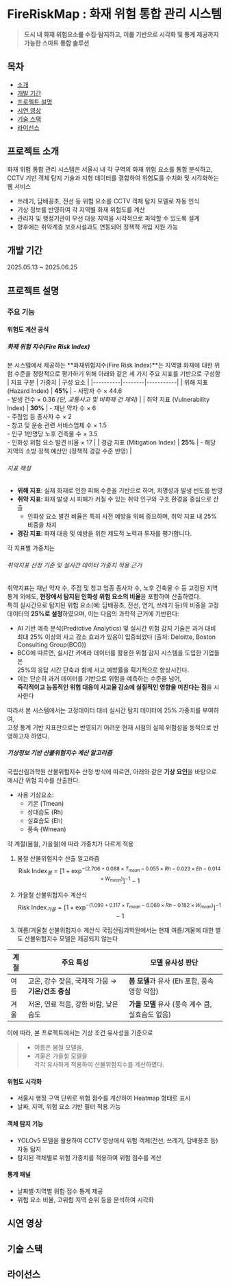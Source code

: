# FireRiskMap : 화재 위험 통합 관리 시스템

> **도시 내 화재 위험요소를 수집·탐지하고, 이를 기반으로 시각화 및 통계 제공까지 가능한 스마트 통합 솔루션**


## 목차
- [소개](#소개)
- [개발 기간](#개발-기간)
- [프로젝트 설명](#프로젝트-설명)
- [시연 영상](#시연-영상)
- [기술 스택](#기술-스택)
- [라이선스](#라이선스)

## 프로젝트 소개

화재 위험 통합 관리 시스템은 서울시 내 각 구역의 화재 위험 요소를 통합 분석하고, CCTV 기반 객체 탐지 기술과 지형 데이터를 결합하여 위험도를 수치화 및 시각화하는 웹 서비스

- 쓰레기, 담배꽁초, 전선 등 위험 요소를 CCTV 객체 탐지 모델로 자동 인식
- 기상 정보를 반영하여 각 지역별 화재 위험도를 계산
- 관리자 및 행정기관이 우선 대응 지역을 시각적으로 파악할 수 있도록 설계
- 향후에는 취약계층 보호시설과도 연동되어 정책적 개입 지원 가능

## 개발 기간
2025.05.13 ~ 2025.06.25


## 프로젝트 설명

### 주요 기능

#### 위험도 계산 공식
##### 화재 위험 지수(Fire Risk Index)
본 시스템에서 제공하는 **화재위험지수(Fire Risk Index)**는 지역별 화재에 대한 위험 수준을 정량적으로 평가하기 위해 아래와 같은 세 가지 주요 지표를 기반으로 구성함
| 지표 구분 | 가중치 | 구성 요소 |
|----------|--------|-----------|
| 위해 지표 (Hazard Index) | **45%** | - 사망자 수 × 44.6<br>- 발생 건수 × 0.36 *(단, 교통사고 및 비화재 건 제외)* |
| 취약 지표 (Vulnerability Index) | **30%** | - 재난 약자 수 × 6<br>- 주점업 등 종사자 수 × 2<br>- 창고 및 운송 관련 서비스업체 수 × 1.5<br>- 인구 1만명당 노후 건축물 수 × 3.5<br>- 인화성 위험 요소 발견 비율 × 17 |
| 경감 지표 (Mitigation Index) | **25%** | - 해당 지역의 소방 정책 예산안 (정책적 경감 수준 반영) |

###### 지표 해설

- **위해 지표**: 실제 화재로 인한 피해 수준을 기반으로 하며, 치명성과 발생 빈도를 반영
- **취약 지표**: 화재 발생 시 피해가 커질 수 있는 취약 인구와 구조 환경을 중심으로 산출
  - 인화성 요소 발견 비율은 특히 사전 예방을 위해 중요하며, 취약 지표 내 25% 비중을 차지
- **경감 지표**: 화재 대응 및 예방을 위한 제도적 노력과 투자를 평가합니다.

각 지표별 가중치는 

###### 취약지표 산정 기준 및 실시간 데이터 가중치 적용 근거

취약지표는 재난 약자 수, 주점 및 창고 업종 종사자 수, 노후 건축물 수 등 고정된 지역 통계 외에도, **현장에서 탐지된 인화성 위험 요소의 비율**을 포함하여 산출하였다.  
특히 실시간으로 탐지된 위험 요소(예: 담배꽁초, 전선, 연기, 쓰레기 등)의 비중을 고정 데이터의 **25%로 설정**하였으며, 이는 다음의 과학적 근거에 기반한다:

- AI 기반 예측 분석(Predictive Analytics) 및 실시간 위험 감지 기술은 과거 대비 최대 25% 이상의 사고 감소 효과가 있음이 입증되었다
  (출처: Deloitte, Boston Consulting Group(BCG))
- BCG에 따르면, 실시간 카메라 데이터를 활용한 위험 감지 시스템을 도입한 기업들은  
  25%의 응답 시간 단축과 함께 사고 예방률을 획기적으로 향상시킨다.
- 이는 단순히 과거 데이터를 기반으로 위험을 예측하는 수준을 넘어,  
  **즉각적이고 능동적인 위험 대응이 사고율 감소에 실질적인 영향을 미친다는 점**을 시사한다

따라서 본 시스템에서는 고정데이터 대비 실시간 탐지 데이터에 25% 가중치를 부여하여,  
고정 통계 기반 지표만으로는 반영되기 어려운 현재 시점의 실제 위험성을 동적으로 반영하고자 하였다.


##### 기상정보 기반 산불위험지수 계산 알고리즘
국립산림과학원 산불위험지수 산정 방식에 따르면, 아래와 같은 **기상 요인**을 바탕으로 매시간 위험 지수를 산출한다.
- 사용 기상요소:
  - 기온 (Tmean)  
  - 상대습도 (Rh)  
  - 실효습도 (Eh)  
  - 풍속 (Wmean)

각 계절(봄철, 가을철)에 따라 가중치가 다르게 적용
1) 봄철 산불위험지수 산출 알고라즘
$$
\text{Risk Index}_{봄} = \left[1 + \exp^{ - \left(2.706 + 0.088 \times T_{mean} - 0.055 \times Rh - 0.023 \times Eh - 0.014 \times W_{mean} \right)} \right]^{-1} - 1
$$

2) 가을철 산불위험지수 계산식
$$
\text{Risk Index}_{가을} = \left[1 + \exp^{ - \left(1.099 + 0.117 \times T_{mean} - 0.069 \times Rh - 0.182 \times W_{mean} \right)} \right]^{-1} - 1
$$

3) 여름/겨울철 산불위험지수 계산식
국립산림과학원에서는 현재 여름/겨울에 대한 별도 산불위험지수 모델은 제공되지 않는다
   
| 계절 | 주요 특성 | 모델 유사성 판단 |
|------|-----------|------------------|
| 여름 | 고온, 강수 잦음, 국제적 가뭄 → **기온/건조 중심** | **봄 모델**과 유사 (Eh 포함, 풍속 영향 약함) |
| 겨울 | 저온, 연료 적음, 강한 바람, 낮은 습도 | **가을 모델** 유사 (풍속 계수 큼, 실효습도 없음) |

이에 따라, 본 프로젝트에서는 기상 조건 유사성을 기준으로  
> - 여름은 봄철 모델을,  
> - 겨울은 가을철 모델을  
> 각각 유사하게 적용하여 산불위험지수를 계산하였다.


#### 위험도 시각화
- 서울시 행정 구역 단위로 위험 점수를 계산하여 Heatmap 형태로 표시
- 날짜, 지역, 위험 요소 기반 필터 적용 가능

#### 객체 탐지 기능
- YOLOv5 모델을 활용하여 CCTV 영상에서 위험 객체(전선, 쓰레기, 담배꽁초 등) 자동 탐지
- 탐지된 객체별로 위험 가중치를 적용하여 위험 점수를 계산

#### 통계 패널
- 날짜별·지역별 위험 점수 통계 제공
- 위험 요소 비율, 고위험 지역 순위 등을 분석하여 시각화


## 시연 영상


## 기술 스택


## 라이선스

